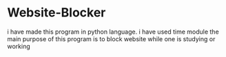 # Website-Blocker
i have made this program in python language.
i have used time module
the main purpose of this program is to block website while one is studying or working

